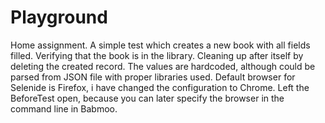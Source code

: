 # Playground
Home assignment.
A simple test which creates a new book with all fields filled.
Verifying that the book is in the library.
Cleaning up after itself by deleting the created record.
The values are hardcoded, although could be parsed from JSON file with proper libraries used.
Default browser for Selenide is Firefox, i have changed the configuration to Chrome. Left the BeforeTest open, because you can later specify the browser in the command line in Babmoo.
